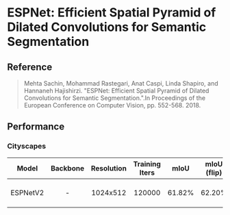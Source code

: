 # ESPNet: Efficient Spatial Pyramid of Dilated Convolutions for Semantic Segmentation


## Reference

> Mehta Sachin, Mohammad Rastegari, Anat Caspi, Linda Shapiro, and Hannaneh Hajishirzi. "ESPNet: Efficient Spatial Pyramid of Dilated Convolutions for Semantic Segmentation.".In Proceedings of the European Conference on Computer Vision, pp. 552-568. 2018.

## Performance

### Cityscapes

| Model | Backbone | Resolution | Training Iters | mIoU | mIoU (flip) | mIoU (ms+flip) | Links |
|:-:|:-:|:-:|:-:|:-:|:-:|:-:|:-:|
|ESPNetV2|-|1024x512|120000|61.82%|62.20%|62.89%|[model](https://bj.bcebos.com/paddleseg/dygraph/cityscapes/espnetv1_cityscapes_1024x512_120k/model.pdparams) \| [log](https://bj.bcebos.com/paddleseg/dygraph/cityscapes/espnetv1_cityscapes_1024x512_120k/train.log) \| [vdl](https://paddlepaddle.org.cn/paddle/visualdl/service/app?id=472e91a0600420c99a0dc3a1e6f80f87)
